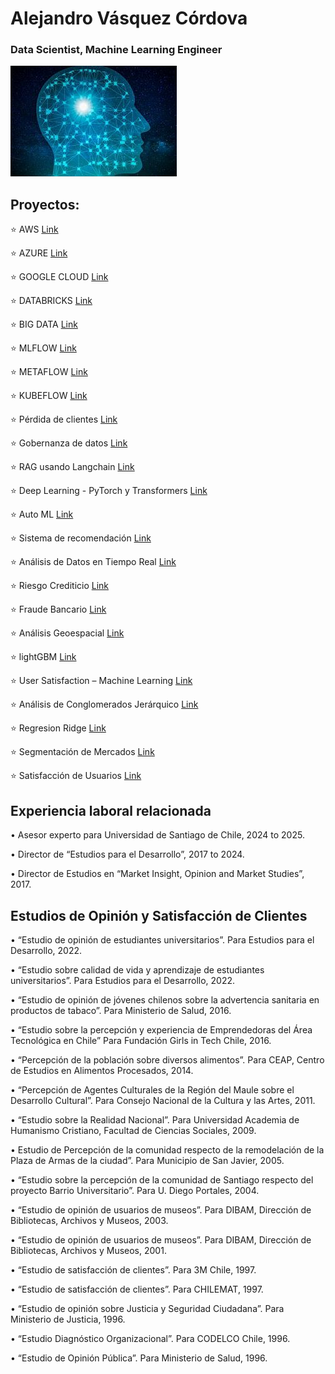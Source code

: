 # Alejandro Vásquez Córdova 
### Data Scientist, Machine Learning Engineer

![imagen](docs/assets/images/brain_small.jpg)

## Proyectos:

⭐️  AWS                                                 [Link](https://alejandrosvc.github.io/AWS--End_to_End_Machine_Learning/)

⭐️  AZURE                                               [Link](https://alejandrosvc.github.io/AZURE--End_to_End_Machine_Learning/)

⭐️  GOOGLE CLOUD                                        [Link](https://alejandrosvc.github.io/GOOGLE_CLOUD--End_to_End_Machine_Learning/)

⭐️  DATABRICKS                                          [Link](https://alejandrosvc.github.io/Databricks--End_to_End_Machine_Learning/)

⭐️  BIG DATA                                            [Link](https://alejandrosvc.github.io/Bigdata_PySpark/)

⭐️  MLFLOW                                              [Link](https://alejandrosvc.github.io/MLFLOW--End_to_End_Machine_Learning_en_AWS/)

⭐️  METAFLOW                                            [Link](https://alejandrosvc.github.io/METAFLOW----End_to_End_Machine_Learning_en_AWS/)

⭐️  KUBEFLOW                                            [Link](https://alejandrosvc.github.io/KUBEFLOW--End_to_End_Machine_Learning_en_AWS/)

⭐️  Pérdida de clientes                                 [Link](https://alejandrosvc.github.io/perdida_de_clientes/)

⭐️  Gobernanza de datos                                 [Link](https://alejandrosvc.github.io/Gobernanza_de_Datos/)

⭐️  RAG usando Langchain                                [Link](https://alejandrosvc.github.io/RAG_en_Databricks_usando_Langchain/)

⭐️  Deep Learning - PyTorch y Transformers  [Link](https://alejandrosvc.github.io/DeepLearning--Analisis_de_Sentimiento_usando_PyTorch_y_Transformers/)

⭐️  Auto ML                                             [Link](https://alejandrosvc.github.io/AutoML/)

⭐️  Sistema de recomendación                            [Link](https://alejandrosvc.github.io/Sistema_de_Recomendacion/)

⭐️  Análisis de Datos en Tiempo Real                    [Link](https://alejandrosvc.github.io/Analisis_de_Datos_en_Tiempo_Real/)

⭐️  Riesgo Crediticio                                   [Link](https://alejandrosvc.github.io/Analisis_de_Riesgo_Crediticio/)

⭐️  Fraude Bancario                                     [Link](https://alejandrosvc.github.io/Deteccion_de_Fraude_Bancario--Machine_Learning/)

⭐️  Análisis Geoespacial                                [Link](https://alejandrosvc.github.io/Analisis_Geoespacial/)

⭐️  lightGBM                                            [Link](https://alejandrosvc.github.io/Satisfaccion_de_Usuarios--lightGBM/)

⭐️  User Satisfaction – Machine Learning                [Link](https://tinyurl.com/UserSatLightGBM/)

⭐️  Análisis de Conglomerados Jerárquico                [Link](https://alejandrosvc.github.io/Analisis_de_Conglomerados_Jerarquico/)

⭐️  Regresion Ridge                                     [Link](https://alejandrosvc.github.io/Analisis_Predictivo--Regresion_Ridge/)

⭐️  Segmentación de Mercados                            [Link](https://alejandrosvc.github.io/Segmentacion_de_Mercados---K-means_clustering/)

⭐️  Satisfacción de Usuarios                            [Link](https://alejandrosvc.github.io/Satisfaccion_de_Usuarios--Machine_Learning/)

## Experiencia laboral relacionada

•  Asesor experto para Universidad de Santiago de Chile, 2024 to 2025.

•  Director de “Estudios para el Desarrollo”, 2017 to 2024.

•  Director de Estudios en “Market Insight, Opinion and Market Studies”, 2017.

## Estudios de Opinión y Satisfacción de Clientes

•  “Estudio de opinión de estudiantes universitarios”.
    Para Estudios para el Desarrollo, 2022.

•  “Estudio sobre calidad de vida y aprendizaje de estudiantes universitarios”.
    Para Estudios para el Desarrollo, 2022.

•  “Estudio de opinión de jóvenes chilenos sobre la advertencia sanitaria en productos de tabaco”.
    Para Ministerio de Salud, 2016.

•  “Estudio sobre la percepción y experiencia de Emprendedoras del Área Tecnológica en Chile”
    Para Fundación Girls in Tech Chile, 2016.

•  “Percepción de la población sobre diversos alimentos”.
    Para CEAP, Centro de Estudios en Alimentos Procesados, 2014.

•  “Percepción de Agentes Culturales de la Región del Maule sobre el Desarrollo Cultural”.
    Para Consejo Nacional de la Cultura y las Artes, 2011.

•  “Estudio sobre la Realidad Nacional”.
    Para Universidad Academia de Humanismo Cristiano, Facultad de Ciencias Sociales, 2009.

•  Estudio de Percepción de la comunidad respecto de la remodelación de la Plaza de Armas de la ciudad”.
    Para Municipio de San Javier, 2005.

•  “Estudio sobre la percepción de la comunidad de Santiago respecto del proyecto Barrio Universitario”.
    Para U. Diego Portales, 2004.

•  “Estudio de opinión de usuarios de museos”.
    Para DIBAM, Dirección de Bibliotecas, Archivos y Museos, 2003.

•  “Estudio de opinión de usuarios de museos”.
    Para DIBAM, Dirección de Bibliotecas, Archivos y Museos, 2001.

•  “Estudio de satisfacción de clientes”.
    Para 3M Chile, 1997.

•  “Estudio de satisfacción de clientes”.
    Para CHILEMAT, 1997.

•  “Estudio de opinión sobre Justicia y Seguridad Ciudadana”.
    Para Ministerio de Justicia, 1996.

•  “Estudio Diagnóstico Organizacional”.
    Para CODELCO Chile, 1996.

•  “Estudio de Opinión Pública”.
    Para Ministerio de Salud, 1996.
